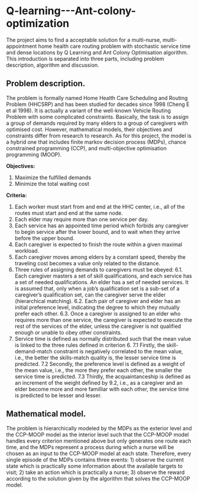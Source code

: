 # Q-learning---Ant-colony-optimization
The project aims to find a acceptable solution for a multi-nurse, multi-appointment home health care routing problem with stochastic service time and dense locations by Q Learning and Ant Colony Optimisation algorithm. This introduction is separated into three parts, including problem description, algorithm and discussion.

## Problem description.

The problem is formally named Home Health Care Scheduling and Routing Problem (HHCSRP) and has been studied for decades since 1998 (Cheng E et al 1998). It is actually a variant of the well-known Vehicle Routing Problem with some complicated constraints. Basically, the task is to assign a group of demands required by many elders to a group of caregivers with optimised cost. However, mathematical models, their objectives and constraints differ from research to research. As for this project, the model is a hybrid one that includes finite markov decision process (MDPs), chance constrained programming (CCP), and multi-objective optimisation programming (MOOP).

**Objectives:**
1. Maximize the fulfilled demands
2. Minimize the total waiting cost

**Criteria:**
1. Each worker must start from and end at the HHC center, i.e., all of the routes must start and end at the same node.
2. Each elder may require more than one service per day.
3. Each service has an appointed time period which forbids any caregiver to begin service after the lower bound, and to wait when they arrive before the upper bound.
4. Each caregiver is expected to finish the route within a given maximal workload.
5. Each caregiver moves among elders by a constant speed, thereby the traveling cost becomes a value only related to the distance.
6. Three rules of assigning demands to caregivers must be obeyed:
    6.1. Each caregiver masters a set of skill qualifications, and each service has a set of needed qualifications. An elder has a set of needed services. It is assumed that, only when a job’s qualification set is a sub-set of a caregiver’s qualification set, can the caregiver serve the elder (hierarchical matching).
    6.2. Each pair of caregiver and elder has an initial preference level, indicating the degree to which they mutually prefer each other.
    6.3. Once a caregiver is assigned to an elder who requires more than one service, the caregiver is expected to execute the rest of the services of the elder, unless the caregiver is not qualified enough or unable to obey other constraints.
7. Service time is defined as normally distributed such that the mean value is linked to the three rules defined in criterion 6. 
    7.1 Firstly, the skill-demand-match constraint is negatively correlated to the mean value, i.e., the better the skills-match quality is, the lesser service time is predicted.
    7.2 Secondly, the preference level is defined as a weight of the mean value, i.e., the more they prefer each other, the smaller the service time is predicted.
    7.3 Thirdly, the acquaintanceship is defined as an increment of the weight defined by 9.2, i.e., as a caregiver and an elder become more and more familliar with each other, the service time is predicted to be lesser and lesser.


## Mathematical model.

The problem is hierarchically modeled by the MDPs as the exterior level and the CCP-MOOP model as the interior level such that the CCP-MOOP model handles every criterion mentioned above but only generates one route each time, and the MDPs represent a process during which a nurse will be chosen as an input to the CCP-MOOP model at each state. Therefore, every single episode of the MDPs contains three events: 1) observe the current state which is practically some information about the available targets to visit; 2) take an action which is practically a nurse; 3) observe the reward according to the solution given by the algorithm that solves the CCP-MOOP model.


